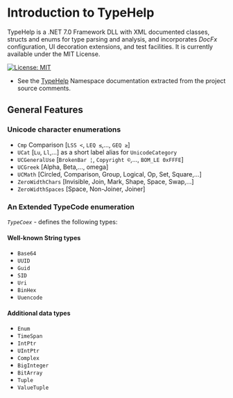 ﻿# Introduction to TypeHelp

TypeHelp is a .NET 7.0 Framework DLL with XML documented classes, structs and enums for type parsing and analysis, and incorporates *DocFx* configuration, UI decoration extensions, and test facilities. It is currently available under the MIT License.

[![License: MIT](https://img.shields.io/badge/License-MIT-yellow.svg)](https://opensource.org/licenses/MIT)
- See the [TypeHelp](http://localhost:5000/api/TypeHelp.html)&#xA0;Namespace documentation extracted from the project source comments.

## General Features

### Unicode character enumerations

* `Cmp`  Comparison [`LSS <`, `LEQ ≤`,..., `GEQ ≥`]
* `UCat`  [`Lu`, `Ll`,...] as a short label alias for `UnicodeCategory`
* `UCGeneralUse`  [`BrokenBar ¦`, `Copyright ©`,..., `BOM_LE 0xFFFE`]
* `UCGreek`  [Alpha, Beta,..., omega]
* `UCMath`  [Circled, Comparison, Group, Logical, Op, Set, Square,...]
* `ZeroWidthChars`  [Invisible, Join, Mark, Shape, Space, Swap,...]
* `ZeroWidthSpaces`  [Space, Non-Joiner, Joiner]

### An Extended TypeCode enumeration
*`TypeCoex`* - defines the following types:

#### Well-known String types
* `Base64`
* `UUID`
* `Guid`
* `SID`
* `Uri`
* `BinHex`
* `Uuencode`

#### Additional data types
* `Enum`
* `TimeSpan`
* `IntPtr`
* `UIntPtr`
* `Complex`
* `BigInteger`
* `BitArray`
* `Tuple`
* `ValueTuple`
